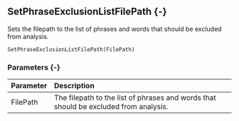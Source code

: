 ## SetPhraseExclusionListFilePath {-}

Sets the filepath to the list of phrases and words that should be excluded from analysis.

```{sql}
SetPhraseExclusionListFilePath(FilePath)
```

### Parameters {-}

Parameter | Description
| :-- | :-- |
FilePath | The filepath to the list of phrases and words that should be excluded from analysis.
